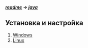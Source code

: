 ##### [readme](/README.md) → [java](../../java.md) 

## Установка и настройка

1. [Windows](install_win.md)
2. [Linux](install_linux.md)